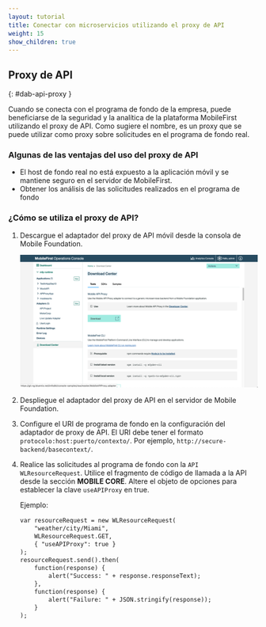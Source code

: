 ```yaml
---
layout: tutorial
title: Conectar con microservicios utilizando el proxy de API
weight: 15
show_children: true
---
```

<!-- NLS_CHARSET=UTF-8 -->

## Proxy de API
{: #dab-api-proxy }

Cuando se conecta con el programa de fondo de la empresa, puede beneficiarse de la seguridad y la analítica de la plataforma MobileFirst utilizando el proxy de API. Como sugiere el nombre, es un proxy que se puede utilizar como proxy sobre solicitudes en el programa de fondo real.

### Algunas de las ventajas del uso del proxy de API

* El host de fondo real no está expuesto a la aplicación móvil y se mantiene seguro en el servidor de MobileFirst. 
* Obtener los análisis de las solicitudes realizados en el programa de fondo

### ¿Cómo se utiliza el proxy de API?

1. Descargue el adaptador del proxy de API móvil desde la consola de Mobile Foundation.

    ![Proxy de API](dab-api-proxy.png)

2. Despliegue el adaptador del proxy de API en el servidor de Mobile Foundation.

3. Configure el URI de programa de fondo en la configuración del adaptador de proxy de API. El URI debe tener el formato `protocolo:host:puerto/contexto/`. Por ejemplo, `http://secure-backend/basecontext/`.
4. Realice las solicitudes al programa de fondo con la `API WLResourceRequest`. Utilice el fragmento de código de llamada a la API desde la sección **MOBILE CORE**. Altere el objeto de opciones para establecer la clave `useAPIProxy` en true. 

    Ejemplo:
    ```
    var resourceRequest = new WLResourceRequest(
        "weather/city/Miami",
        WLResourceRequest.GET,
        { "useAPIProxy": true }
    );
    resourceRequest.send().then(
        function(response) {
            alert("Success: " + response.responseText);
        },
        function(response) {
            alert("Failure: " + JSON.stringify(response));
        }
    );
    ```
